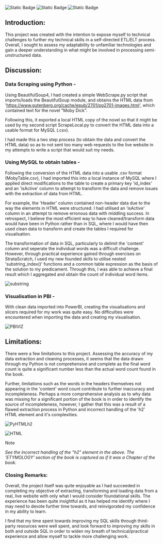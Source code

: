![Static Badge](https://img.shields.io/badge/Python-purple) ![Static Badge](https://img.shields.io/badge/SQL-orange) ![Static Badge](https://img.shields.io/badge/PowerBI-blue)
## Introduction:
This project was created with the intention to expose myself to technical challenges to further my technical skills in 
a self-directed ETL/ELT process. Overall, I sought to assess my adaptability to unfamiliar technologies and gain a deeper 
understanding in what might be involved in processing semi-unstructured data.


## Discussion:

### Data Scraping using Python -
Using BeautifulSoup4, I had created a simple WebScrape.py script that imports/loads the BeautifulSoup module, and obtains the
HTML data from 'https://www.gutenberg.org/cache/epub/2701/pg2701-images.html', which contained text for the novel "Moby Dick".

Following this, it exported a local HTML copy of the novel so that it might be used by my second script ScrapeLocal.py to
convert the HTML data into a usable format for MySQL (.csv).

I had made this a two step process (to obtain the data and convert the HTML data) so as to not sent too many web requests to the 
live website in my attempts to write a script that would suit my needs.

### Using MySQL to obtain tables -
Following the conversion of the HTML data into a usable .csv format (MobyTable.csv), I had imported this into a local instance
of MySQL where I applied direct modifications to the table to create a primary key 'id_index' and an 'isActive'
column to attempt to transform the data and remove issues with the extraction of data from HTML.

For example, the 'Header' column contained non-header data due to the way the elements in HTML were structured. I had utilised an
'isActive' column in an attempt to remove erronous data with middling success. In retrospect, I believe the most efficient way to
have cleaned/transform data would have been in Python rather than in SQL, where I would have then used clean data to transform 
and create the tables I required for visualisation.

The transformation of data in SQL, particularly to delimit the 'content' column and seperate the individual words was a
difficult challenge. However, through practical experience gained through exercises on StrataScratch, I used my new
founded skills to utilise nested 'substring_index()' functions and a common table expression as the basis of the solution to 
my predicament. Through this, I was able to achieve a final result which I aggregated and obtain the count of individual word 
items.

![substring](https://github.com/equanimittyy/mobydick/assets/104692345/07f800fd-9e10-434c-a2bf-ea44f418d8e6)


### Visualisation in PBI -
With clean data imported into PowerBI, creating the visualisations and slicers required for my work was quite easy. No difficulties
were encountered when importing the data and creating my visualisation.

![PBIVIZ](https://github.com/equanimittyy/mobydick/assets/104692345/2db2ced6-3915-46fc-a876-ce67c8517e05)


## Limitations:
There were a few limitations to this project. Assessing the accuracy of my data extraction and cleaning processes, it seems that
the data drawn through my Python is not comprehensive and complete as the final word count is quite a significant number less than
the actual word count found in the book.

Further, limitations such as the words in the headers themselves not appearing in the 'content' word count contribute to further
inaccuracy and incompleteness. Perhaps a more comprehensive analysis as to why data was missing for a significant portion of the
book is in order to identify the source of incompleteness, however, I gather that this was a result of a flawed extraction process
in Python and incorrect handling of the 'h2' HTML element and it's complexities.

![PyHTMLh2](https://github.com/equanimittyy/mobydick/assets/104692345/3021cd2c-c421-47be-84c7-9e837ba07a27)

![HTML](https://github.com/equanimittyy/mobydick/assets/104692345/ddea86ce-8d19-42af-9c2e-20d8f6fd3ea7)

> [!Note] 
> _See the incorrect handling of the "h2" element in the above. The 'ETYMOLOGY' section of the book is captured as if it was a Chapter of the book._

### Closing Remarks:
Overall, the project itself was quite enjoyable as I had succeeded in completing my objective of extracting, transforming and loading
data from a real, live website with only what I would consider foundational skills. The experience has been quite insightful as it has 
helped me identify where I may need to devote further time towards, and reinvigorated my confidence in my ability to learn.

I find that my time spent towards improving my SQL skills through third-party resources were well spent, and look forward to improving my
skills in both and outside SQL in order to widen my breath of technical/practical experience and allow myself to tackle more challenging
work.
